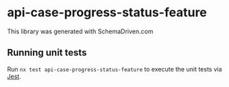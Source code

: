 
# api-case-progress-status-feature

This library was generated with SchemaDriven.com

## Running unit tests

Run `nx test api-case-progress-status-feature` to execute the unit tests via [Jest](https://jestjs.io).

